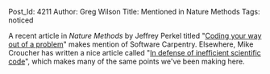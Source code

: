 Post_Id: 4211
Author: Greg Wilson
Title: Mentioned in Nature Methods
Tags: noticed

<p>A recent article in <em>Nature Methods</em> by Jeffrey Perkel titled "<a href="http://www.nature.com/nmeth/journal/v8/n7/full/nmeth.1631.html">Coding your way out of a problem</a>" makes mention of Software Carpentry.  Elsewhere, Mike Croucher has written a nice article called "<a href="http://www.walkingrandomly.com/?p=3586">In defense of inefficient scientific code</a>", which makes many of the same points we've been making here.</p>
